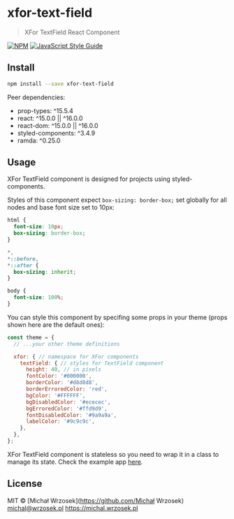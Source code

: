 # xfor-text-field

> XFor TextField React Component

[![NPM](https://img.shields.io/npm/v/xfor-text-field.svg)](https://www.npmjs.com/package/xfor-text-field) [![JavaScript Style Guide](https://img.shields.io/badge/code_style-standard-brightgreen.svg)](https://standardjs.com)

## Install

```bash
npm install --save xfor-text-field
```

Peer dependencies:
- prop-types: ^15.5.4
- react: ^15.0.0 || ^16.0.0
- react-dom: ^15.0.0 || ^16.0.0
- styled-components: ^3.4.9
- ramda: ^0.25.0

## Usage

XFor TextField component is designed for projects using styled-components.

Styles of this component expect `box-sizing: border-box;` set globally for all nodes and base font size set to 10px:

```css
html {
  font-size: 10px;
  box-sizing: border-box;
}

*,
*::before,
*::after {
  box-sizing: inherit;
}

body {
  font-size: 100%;
}
```

You can style this component by specifing some props in your theme (props shown here are the default ones):
```js
const theme = {
  // ...your other theme definitions

  xfor: { // namespace for XFor components
    textField: { // styles for TextField component
      height: 40, // in pixels
      fontColor: '#000000',
      borderColor: '#d8d8d8',
      borderErroredColor: 'red',
      bgColor: '#FFFFFF',
      bgDisabledColor: '#ececec',
      bgErroredColor: '#ffd9d9',
      fontDisabledColor: '#9a9a9a',
      labelColor: '#9c9c9c',
    },
  },
};
```

XFor TextField component is stateless so you need to wrap it in a class to manage its state. Check the example app [here](example/src/TextFieldContainer.jsx).

## License

MIT © [Michał Wrzosek](https://github.com/Michał Wrzosek)
michal@wrzosek.pl
https://michal.wrzosek.pl

